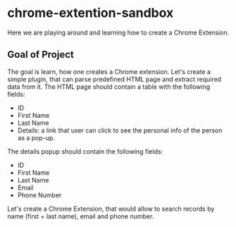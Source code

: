 # chrome-extention-sandbox
Here we are playing around and learning how to create a Chrome Extension.

## Goal of Project
The goal is learn, how one creates a Chrome extension. Let's create a simple 
plugin, that can parse predefined HTML page and extract required data from it.
The HTML page should contain a table with the following fields:  
- ID
- First Name
- Last Name
- Details: a link that user can click to see the personal info of the person as
a pop-up.

The details popup should contain the following fields:
- ID
- First Name
- Last Name
- Email
- Phone Number

Let's create a Chrome Extension, that would allow to search records by name
(first + last name), email and phone number.
